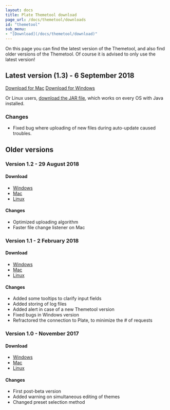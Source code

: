 ```yaml
---
layout: docs
title: Plate Themetool download
page_url: /docs/themetool/downloads
id: "themetool"
sub_menu:
- "[Download](/docs/themetool/download)"
---
```

On this page you can find the latest version of the Themetool, and also find older versions of the Themetool. Of course it is advised to only use the latest version!

## Latest version (1.3) - 6 September 2018

<a href="https://s3-eu-west-1.amazonaws.com/plate-themetool/v1.3/plate-themetool.1.3.dmg" class="btn btn-primary btn-lg"><i class="fa fa-fw fa-apple"></i> Download for Mac</a>
<a href="https://s3-eu-west-1.amazonaws.com/plate-themetool/v1.3/plate_setup.1.3.exe" class="btn btn-primary btn-lg"><i class="fa fa-fw fa-windows"></i> Download for Windows</a>

Or Linux users, [download the JAR file](https://s3-eu-west-1.amazonaws.com/plate-themetool/v1.3/plate-themetool.1.3.jar), which works on every OS with Java installed.

### Changes

- Fixed bug where uploading of new files during auto-update caused troubles.


## Older versions
### Version 1.2 - 29 August 2018
#### Download
- [Windows](https://s3-eu-west-1.amazonaws.com/plate-themetool/v1.2/plate_setup.1.2.exe)
- [Mac](https://s3-eu-west-1.amazonaws.com/plate-themetool/v1.2/plate-themetool.1.2.dmg)
- [Linux](https://s3-eu-west-1.amazonaws.com/plate-themetool/v1.2/plate-themetool.1.2.jar)

#### Changes

- Optimized uploading algorithm
- Faster file change listener on Mac

### Version 1.1 - 2 February 2018
#### Download
- [Windows](https://s3-eu-west-1.amazonaws.com/plate-themetool/v1.1/plate_setup.1.1.exe)
- [Mac](https://s3-eu-west-1.amazonaws.com/plate-themetool/v1.1/plate-themetool.1.1.dmg)
- [Linux](https://s3-eu-west-1.amazonaws.com/plate-themetool/v1.1/plate-themetool.1.1.jar)

#### Changes

- Added some tooltips to clarify input fields
- Added storing of log files
- Added alert in case of a new Themetool version
- Fixed bugs in Windows version
- Refractored the connection to Plate, to minimize the # of requests

### Version 1.0 - November 2017
#### Download
- [Windows](https://s3-eu-west-1.amazonaws.com/plate-themetool/v1.0/plate_setup.1.0.exe)
- [Mac](https://s3-eu-west-1.amazonaws.com/plate-themetool/v1.0/plate-themetool.1.0.dmg)
- [Linux](https://s3-eu-west-1.amazonaws.com/plate-themetool/v1.0/plate-themetool.1.0.jar)

#### Changes
- First post-beta version
- Added warning on simultaneous editing of themes
- Changed preset selection method
